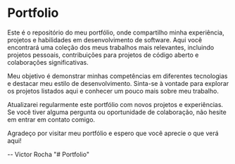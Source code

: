 # Portfolio
Este é o repositório do meu portfólio, onde compartilho minha experiência, projetos e habilidades em desenvolvimento de software. Aqui você encontrará uma coleção dos meus trabalhos mais relevantes, incluindo projetos pessoais, contribuições para projetos de código aberto e colaborações significativas.

Meu objetivo é demonstrar minhas competências em diferentes tecnologias e destacar meu estilo de desenvolvimento. Sinta-se à vontade para explorar os projetos listados aqui e conhecer um pouco mais sobre meu trabalho.

Atualizarei regularmente este portfólio com novos projetos e experiências. Se você tiver alguma pergunta ou oportunidade de colaboração, não hesite em entrar em contato comigo.

Agradeço por visitar meu portfólio e espero que você aprecie o que verá aqui!

-- Victor Rocha
"# Portfolio" 
